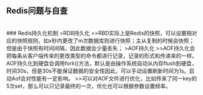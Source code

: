 Redis问题与自查
----
<br>
### Redis持久化机制
>RDB持久化
>>RBD实际上是Redis的快照，可以设置相对应的快照规则，如x秒内更改了m次数据库则进行快照；主从复制的时候会快照；但是由于快照有时间间隔，因此数据会少量丢失；
>AOF持久化
>>AOF持久化会把每条从客户端传来的更改类型的命令都进行记录，记录的形式和传递来的一样。AOF持久化到硬盘会调用fork()方法，默认是由操作系统自动从内存flush到硬盘，时间30s，但是30s不能保证数据的安全性因此，可以手动设置刷新时间为1s。启动Aof会对性能有一定影响。
>>可以对AOF文件进行优化，比如传来了同一key的5次set，那么可以只记录最终的一次，优化也可以根据参数设置频率。
